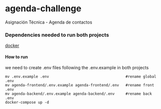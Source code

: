 # agenda-challenge
Asignación Técnica - Agenda de contactos


### Dependencies needed to run both projects
[docker](https://docs.docker.com/engine/install/)

#### How to run

we need to create .env files following the .env.example in both projects
```
mv .env.example .env                                   #rename global .env
mv agenda-frontend/.env.example agenda-frontend/.env   #rename front  .env
mv agenda-backend/.env.example agenda-backend/.env     #rename back   .env
docker-compose up -d
```

